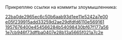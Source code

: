 Прикрепляю ссылки на коммиты злоумышленника:

[22ba0de2965ec6c50b6aab93d1ee11e5242a7e00](https://github.com/GreekCheese/Orationes/commit/22ba0de2965ec6c50b6aab93d1ee11e5242a7e00)<br/>
[e05f239915add33259d2ae29dfdfd6110e569161](https://github.com/GreekCheese/Orationes/commit/e05f239915add33259d2ae29dfdfd6110e569161)<br/>
[1957676400e454566284b54098430bf67f177a56](https://github.com/GreekCheese/Orationes/commit/1957676400e454566284b54098430bf67f177a56)<br/>
[1e7cb946f73dffba0407e28b13a5665f021a7c2e](https://github.com/GreekCheese/Orationes)
